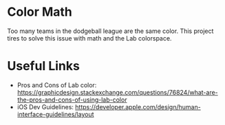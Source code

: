 # Color Math

Too many teams in the dodgeball league are the same color.
This project tires to solve this issue with math and the 
Lab colorspace.

# Useful Links

- Pros and Cons of Lab color: https://graphicdesign.stackexchange.com/questions/76824/what-are-the-pros-and-cons-of-using-lab-color
- iOS Dev Guidelines: https://developer.apple.com/design/human-interface-guidelines/layout

